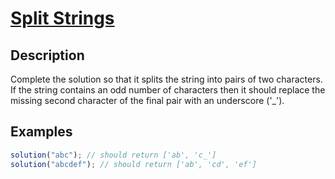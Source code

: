 # [Split Strings](https://www.codewars.com/kata/split-strings)

## Description

Complete the solution so that it splits the string into pairs of two characters. If the string contains an odd number of characters then it should replace the missing second character of the final pair with an underscore ('\_').

## Examples

```js
solution("abc"); // should return ['ab', 'c_']
solution("abcdef"); // should return ['ab', 'cd', 'ef']
```
